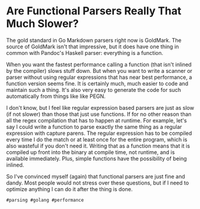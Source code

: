 # Are Functional Parsers Really That Much Slower?

The gold standard in Go Markdown parsers right now is GoldMark. The
source of GoldMark isn't that impressive, but it does have one thing in
common with Pandoc's Haskell parser: everything is a function.

When you want the fastest performance calling a function (that isn't
inlined by the compiler) slows stuff down. But when you want to write a
scanner or parser without using regular expressions that has near best
performance, a function version seems fine. It is certainly much, much
easier to code and maintain such a thing. It's also very easy to
generate the code for such automatically from things like like PEGN.

I don't know, but I feel like regular expression based parsers are just
as slow (if not slower) than those that just use functions. If for no
other reason than all the regex compilation that has to happen at
runtime. For example, let's say I could write a function to parse
exactly the same thing as a regular expression with capture parens. The
regular expression has to be compiled every time I do the match or at
least once for the entire program, which is also wasteful if you don't
need it. Writing that as a function means that it is compiled up front
into the binary at compile time, not runtime, and is available
immediately. Plus, simple functions have the possibility of being
inlined.

So I've convinced myself (again) that functional parsers are just fine
and dandy. Most people would not stress over these questions, but if I
need to optimize anything I can do it after the thing is done.

    #parsing #golang #performance
